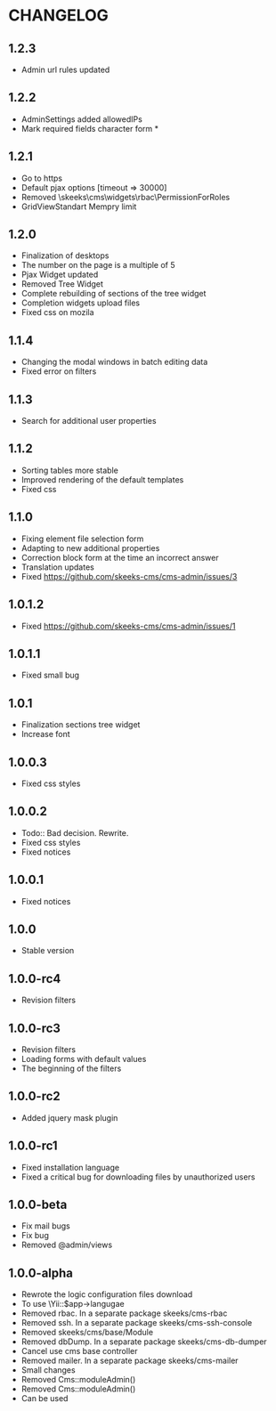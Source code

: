 CHANGELOG
==============

1.2.3
-----------------
  * Admin url rules updated

1.2.2
-----------------
  * AdminSettings added allowedIPs
  * Mark required fields character form *

1.2.1
-----------------
  * Go to https
  * Default pjax options [timeout => 30000]
  * Removed \skeeks\cms\widgets\rbac\PermissionForRoles
  * GridViewStandart Mempry limit

1.2.0
-----------------
  * Finalization of desktops
  * The number on the page is a multiple of 5
  * Pjax Widget updated
  * Removed Tree Widget
  * Complete rebuilding of sections of the tree widget
  * Completion widgets upload files
  * Fixed css on mozila

1.1.4
-----------------
  * Changing the modal windows in batch editing data
  * Fixed error on filters

1.1.3
-----------------
  * Search for additional user properties

1.1.2
-----------------
  * Sorting tables more stable
  * Improved rendering of the default templates
  * Fixed css

1.1.0
-----------------
  * Fixing element file selection form
  * Adapting to new additional properties
  * Correction block form at the time an incorrect answer
  * Translation updates
  * Fixed https://github.com/skeeks-cms/cms-admin/issues/3

1.0.1.2
-----------------
  * Fixed https://github.com/skeeks-cms/cms-admin/issues/1

1.0.1.1
-----------------
  * Fixed small bug

1.0.1
-----------------
  * Finalization sections tree widget
  * Increase font

1.0.0.3
-----------------
  * Fixed css styles

1.0.0.2
-----------------
  * Todo:: Bad decision. Rewrite.
  * Fixed css styles
  * Fixed notices

1.0.0.1
-----------------
  * Fixed notices

1.0.0
-----------------
  * Stable version
 
1.0.0-rc4
-----------------
  * Revision filters

1.0.0-rc3
-----------------
  * Revision filters
  * Loading forms with default values
  * The beginning of the filters

1.0.0-rc2
-----------------
  * Added jquery mask plugin

1.0.0-rc1
-----------------
  * Fixed installation language
  * Fixed a critical bug for downloading files by unauthorized users

1.0.0-beta
-----------------
  * Fix mail bugs
  * Fix bug
  * Removed @admin/views

1.0.0-alpha
-----------------
  * Rewrote the logic configuration files download
  * To use \Yii::$app->langugae
  * Removed rbac. In a separate package skeeks/cms-rbac
  * Removed ssh. In a separate package skeeks/cms-ssh-console
  * Removed skeeks/cms/base/Module
  * Removed dbDump. In a separate package skeeks/cms-db-dumper
  * Cancel use cms base controller
  * Removed mailer. In a separate package skeeks/cms-mailer
  * Small changes
  * Removed Cms::moduleAdmin()
  * Removed Cms::moduleAdmin()
  * Can be used
